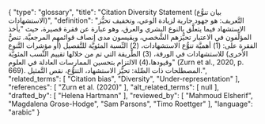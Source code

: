 {
    "type": "glossary",
    "title": "Citation Diversity Statement (بيان تنوُّع الاستشهادات)",
    "definition": "التَّعريف:  هو جهود جارية لزيادة الوعي، وتخفيف تحيُّز الاستشهاد فيما يتعلَّق بالنوع البشري والعرق، وهو عبارة عن فقرة قصيرة، حيث \"يأخذ المؤلِّفون في الاعتبار تحيُّزهم الشَّخصي، ويقيسون مدى إنصاف قوائمهم المرجعيَّة. تنصُّ الفقرة على: (1) أهميَّة تنوُّع الاستشهادات، (2) النِّسبة المئويَّة للتَّفصيل (أو مؤشرات التَّنوع الأخرى) للاستشهادات في الورقة، (3) الطَّريقة التي تم من خلالها تقييم النِّسب المئويَّة وقيودها،(4) الالتزام بتحسين الممارسات العادلة في العلوم\" (Zurn et al., 2020, p. 669). المصطلحات ذات الصِّلة: تحيُّز الاستشهاد، التنوُّع،  نقص التَّمثيل.",
    "related_terms": [
        "Citation bias",
        "Diversity",
        "Under-representation"
    ],
    "references": [
        "Zurn et al. (2020)"
    ],
    "alt_related_terms": [
        null
    ],
    "drafted_by": [
        "Helena Hartmann"
    ],
    "reviewed_by": [
        "Mahmoud Elsherif",
        "Magdalena Grose-Hodge",
        "Sam Parsons",
        "Timo Roettger"
    ],
    "language": "arabic"
}